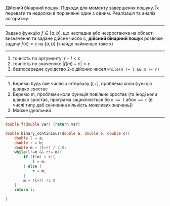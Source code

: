 Дійсний бінарний пошук. Підходи для моменту завершення пошуку. Їх переваги та недоліки в порівнянні один з одним. Реалізація та аналіз алгоритму.

---
Задано функцію $f \in [a, b]$, що неспадна або незростаюча на області визначення та задане дійсне число c, __дійсний бінарний пошук__ розвяже задачу $f(x) = c$ на $[a, b]$ (знайде найменше таке x)

---
1) точність по аргументу: $r-l < \varepsilon$ 
2) точність по значенню: $|f(m)-c| < \varepsilon$
3) безпосереднє сусідство 2-х дійсних чисел `while(m != l && m != r)`
---
1) Беремо будь яке число з інтервалу $[l, r]$, проблема коли функція швидко зростає
2) Беремо m, проблеми коли функція повільно зростає (та іноді коли швидко зростає, програма зациклюється бо `m == l` або`m == r` [в числі типу даб скінченна кількість можливих значень])
3) Майже ідеальний 
---

```c++
double f(double var) {return var}

double binary_continious(double a, double b, double c){
	double l = a;
	double r = b;
	double m = (l+r) / 2.0;
	while(l!=m && r!= m){
		if (f(m) < c){
			l = m;
		} else {
			r = m;
		}
		m = (l+r) /2.0
	}
	return l;

}
```
